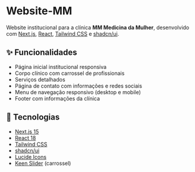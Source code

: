 # Website-MM

Website institucional para a clínica **MM Medicina da Mulher**, desenvolvido com [Next.js](https://nextjs.org/), [React](https://react.dev/), [Tailwind CSS](https://tailwindcss.com/) e [shadcn/ui](https://ui.shadcn.com/).

## ✨ Funcionalidades

- Página inicial institucional responsiva
- Corpo clínico com carrossel de profissionais
- Serviços detalhados
- Página de contato com informações e redes sociais
- Menu de navegação responsivo (desktop e mobile)
- Footer com informações da clínica

## 🚀 Tecnologias

- [Next.js 15](https://nextjs.org/)
- [React 18](https://react.dev/)
- [Tailwind CSS](https://tailwindcss.com/)
- [shadcn/ui](https://ui.shadcn.com/)
- [Lucide Icons](https://lucide.dev/)
- [Keen Slider](https://keen-slider.io/) (carrossel)
